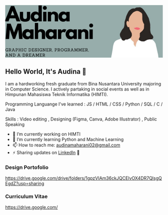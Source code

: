 <img width="100%" height="80%" src="./banner.png" />


## Hello World, It's Audina 👋

I am a hardworking fresh graduate from Bina Nusantara University majoring in Computer Science. I actively partaking in social events as well as in Himpunan Mahasiswa Teknik Informatika (HIMTI). 

Programming Languange I've learned : JS / HTML / CSS / Python / SQL / C / Java

Skills : Video editing , Designing (Figma, Canva, Adobe Illustrator) , Public Speaking

- 🔭 I’m currently working on HIMTI 
- 🌱 I’m currently learning Python and Machine Learning 
- 📫 How to reach me: audinamaharani02@gmail.com 
- ⚡ Sharing updates on <a href="https://www.linkedin.com/in/audina-maharani/">LinkedIn</a> 💼
### Design Portofolio
https://drive.google.com/drive/folders/1gpzVIAm36ckJQCEIvOX4DR7QlsgQEgdZ?usp=sharing

### Curriculum Vitae
https://drive.google.com/





